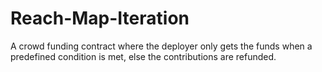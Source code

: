 # Reach-Map-Iteration
A crowd funding contract where the deployer only gets the funds when a predefined condition is met, else the contributions are refunded.
